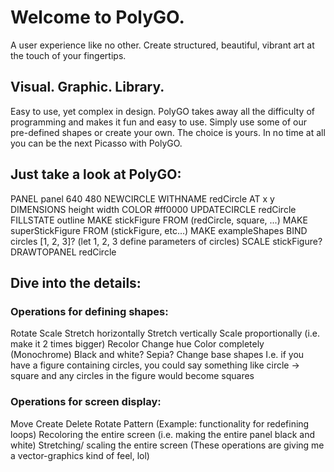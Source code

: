 # Welcome to PolyGO.

A user experience like no other.  Create structured, beautiful, vibrant art at the touch of your fingertips.



## Visual. Graphic. Library.

Easy to use, yet complex in design.  PolyGO takes away all the difficulty of programming and makes it fun and easy to use.  Simply use some of our pre-defined shapes or create your own.  The choice is yours.  In no time at all you can be the next Picasso with PolyGO.



## Just take a look at PolyGO:

PANEL panel 640 480
NEWCIRCLE WITHNAME redCircle AT x y DIMENSIONS height width COLOR #ff0000
UPDATECIRCLE redCircle FILLSTATE outline
MAKE stickFigure FROM (redCircle, square, ...)
MAKE superStickFigure FROM (stickFigure, etc…)
MAKE exampleShapes BIND circles [1, 2, 3]? (let 1, 2, 3 define parameters of circles)
SCALE stickFigure?
DRAWTOPANEL redCircle

## Dive into the details:
### Operations for defining shapes:
Rotate
Scale
	Stretch horizontally 
	Stretch vertically
	Scale proportionally (i.e. make it 2 times bigger)
Recolor
	Change hue
	Color completely (Monochrome)
	Black and white? Sepia?
Change base shapes 
	I.e. if you have a figure containing circles, you could say something like circle -> square
and any circles in the figure would become squares


### Operations for screen display:
Move
Create
Delete
Rotate 
Pattern (Example: functionality for redefining loops)
Recoloring the entire screen (i.e. making the entire panel black and white)
Stretching/ scaling the entire screen 
(These operations are giving me a vector-graphics kind of feel, lol)
